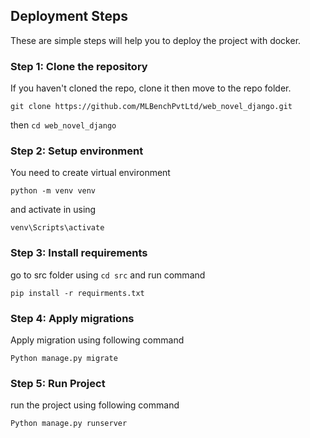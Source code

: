 
## Deployment Steps
These are simple steps will help you to deploy the project with docker.

### Step 1: Clone the repository
If you haven't cloned the repo, clone it then move to the repo folder.
```shell
git clone https://github.com/MLBenchPvtLtd/web_novel_django.git
```
then
`cd web_novel_django`

### Step 2: Setup environment
You need to create virtual environment 
```shell
python -m venv venv
```
and activate in using 
```shell
venv\Scripts\activate
```

### Step 3: Install requirements
go to src folder using `cd src` and run command
```shell
pip install -r requirments.txt
```

### Step 4: Apply migrations
Apply migration using following command
```shell
Python manage.py migrate
```

### Step 5: Run Project
run the project using following command
```
Python manage.py runserver
```
